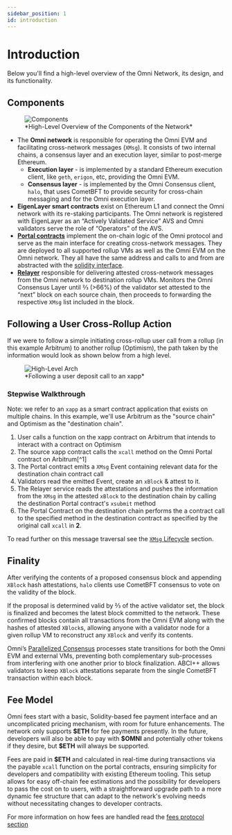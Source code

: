 ```yaml
---
sidebar_position: 1
id: introduction
---
```


# Introduction

Below you'll find a high-level overview of the Omni Network, its design, and its functionality.

## Components

<figure>
  <img src="/img/high-level-components.png" alt="Components" />
  <figcaption>*High-Level Overview of the Components of the Network*</figcaption>
</figure>

- The **Omni network** is responsible for operating the Omni EVM and facilitating cross-network messages (`XMsg`). It consists of two internal chains, a consensus layer and an execution layer, similar to post-merge Ethereum.
  - **Execution layer** - is implemented by a standard Ethereum execution client, like `geth`, `erigon`, etc, providing the Omni EVM.
  - **Consensus layer** - is implemented by the Omni Consensus client, `halo`, that uses CometBFT to provide security for cross-chain messaging and for the Omni execution layer.
- **EigenLayer smart contracts** exist on Ethereum L1 and connect the Omni network with its re-staking participants. The Omni network is registered with EigenLayer as an “Actively Validated Service” AVS and Omni validators serve the role of “Operators” of the AVS.
- [**Portal contracts**](../architecture/portal.md) implement the on-chain logic of the Omni protocol and serve as the main interface for creating cross-network messages. They are deployed to all supported rollup VMs as well as the Omni EVM on the Omni network. They all have the same address and calls to and from are abstracted with the [solidity interface](https://github.com/omni-network/omni/blob/22bd4460e254eee4ebf79239897ea04ba9b2db43/contracts/src/interfaces/IOmniPortal.sol).
- [**Relayer**](../architecture/relayer.md) responsible for delivering attested cross-network messages from the Omni network to destination rollup VMs. Monitors the Omni Consensus Layer until ⅔ (>66%) of the validator set attested to the “next” block on each source chain, then proceeds to forwarding the respective `XMsg` list included in the block.

## Following a User Cross-Rollup Action

If we were to follow a simple initiating cross-rollup user call from a rollup (in this example Arbitrum) to another rollup (Optimism), the path taken by the information would look as shown below from a high level.

<figure>
  <img src="/img/high-level-arch.svg" alt="High-Level Arch" />
  <figcaption>*Following a user deposit call to an xapp*</figcaption>
</figure>

### Stepwise Walkthrough

Note: we refer to an `xapp` as a smart contract application that exists on multiple chains. In this example, we'll use Arbitrum as the "source chain" and Optimism as the "destination chain".

1. User calls a function on the xapp contract on Arbitrum that intends to interact with a contract on Optimism
2. The source xapp contract calls the `xcall` method on the Omni Portal contract on Arbitrum[^1]
3. The Portal contract emits a `XMsg` Event containing relevant data for the destination chain contract call
4. Validators read the emitted Event, create an `xBlock` & attest to it.
5. The Relayer service reads the attestations and pushes the information from the `XMsg` in the attested `xBlock` to the destination chain by calling the destination Portal contract's `xsubmit` method
6. The Portal Contract on the destination chain performs the a contract call to the specified method in the destination contract as specified by the original call `xcall` in **2**.

To read further on this message traversal see the [`XMsg` Lifecycle](../architecture/xmsg.md) section.

## Finality

After verifying the contents of a proposed consensus block and appending `XBlock` hash attestations, `halo` clients use CometBFT consensus to vote on the validity of the block.

If the proposal is determined valid by ⅔ of the active validator set, the block is finalized and becomes the latest block committed to the network. These confirmed blocks contain all transactions from the Omni EVM along with the hashes of attested `XBlock`s, allowing anyone with a validator node for a given rollup VM to reconstruct any `XBlock` and verify its contents.

Omni’s [Parallelized Consensus](../architecture/components.md#parallelized-consensus--cometbft) processes state transitions for both the Omni EVM and external VMs, preventing both complementary sub-processes from interfering with one another prior to block finalization. ABCI++ allows validators to keep `XBlock` attestations separate from the single CometBFT transaction within each block.

## Fee Model

Omni fees start with a basic, Solidity-based fee payment interface and an uncomplicated pricing mechanism, with room for future enhancements. The network only supports **\$ETH** for fee payments presently. In the future, developers will also be able to pay with **\$OMNI** and potentially other tokens if they desire, but **\$ETH** will always be supported.

Fees are paid in **\$ETH** and calculated in real-time during transactions via the payable `xcall` function on the portal contracts, ensuring simplicity for developers and compatibility with existing Ethereum tooling. This setup allows for easy off-chain fee estimations and the possibility for developers to pass the cost on to users, with a straightforward upgrade path to a more dynamic fee structure that can adapt to the network's evolving needs without necessitating changes to developer contracts.

For more information on how fees are handled read the [fees protocol section](../architecture/fees.md)
